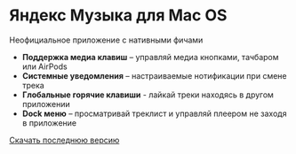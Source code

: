 # Яндекс Музыка для Mac OS

Неофициальное приложение с нативными фичами

- **Поддержка медиа клавиш** – управляй медиа кнопками, тачбаром или AirPods
- **Системные уведомления** – настраиваемые нотификации при смене трека
- **Глобальные горячие клавиши** - лайкай треки находясь в другом приложении
- **Dock меню** – просматривай треклист и управляй плеером не заходя в приложение

[Скачать последнюю версию](https://github.com/Dobby007/yandex-music-app/releases/download/v1.5.2/Yandex.Music.Unofficial.-1.5.2.dmg)
